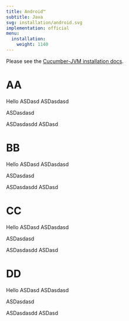 ```yaml
---
title: Android™
subtitle: Java
svg: installation/android.svg
implementation: official
menu:
  installation:
    weight: 1140
---
```


Please see the [Cucumber-JVM installation docs](/installation/java).

# AA

Hello
ASDasd
ASDasdasd

ASDasdasd

ASDasdasdd
ASDasd


# BB

Hello
ASDasd
ASDasdasd

ASDasdasd

ASDasdasdd
ASDasd

# CC

Hello
ASDasd
ASDasdasd

ASDasdasd

ASDasdasdd
ASDasd

# DD

Hello
ASDasd
ASDasdasd

ASDasdasd

ASDasdasdd
ASDasd
